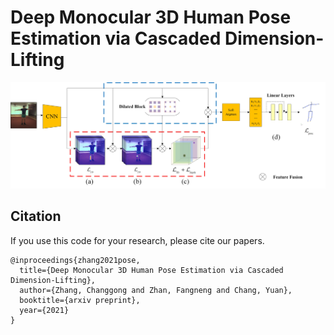 # Deep Monocular 3D Human Pose Estimation via Cascaded Dimension-Lifting
![Structure](https://github.com/fnzhan/Pose-Estimation/blob/60446fac8a787e248358206235820a6ad5e02912/finalv2.jpg)


## Citation
If you use this code for your research, please cite our papers.
```
@inproceedings{zhang2021pose,
  title={Deep Monocular 3D Human Pose Estimation via Cascaded Dimension-Lifting},
  author={Zhang, Changgong and Zhan, Fangneng and Chang, Yuan},
  booktitle={arxiv preprint},
  year={2021}
}
```
